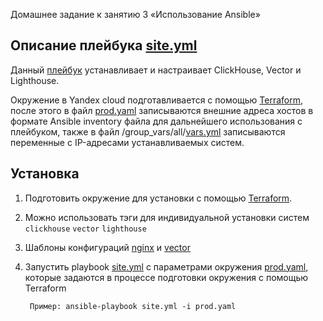 
Домашнее задание к занятию 3 «Использование Ansible»

## Описание плейбука [site.yml](playbook%2Fsite.yml)
   Данный [плейбук](playbook%2Fsite.yml) устанавливает и настраивает ClickHouse, Vector и Lighthouse.

   Окружение в Yandex cloud подготавливается с помощью [Terraform](playbook%2Fmain.tf), после этого в файл [prod.yaml](playbook%2Fprod.yaml) записываются внешние адреса хостов в формате Ansible inventory файла для дальнейшего использования с плейбуком, также в файл /group_vars/all/[vars.yml](playbook%2Fgroup_vars%2Fall%2Fvars.yml) записываются переменные с IP-адресами устанавливаемых систем.   
  
## Установка 

1. Подготовить окружение для установки с помощью [Terraform](playbook%2Fmain.tf).
2. Можно использовать тэги для индивидуальной установки систем `clickhouse` `vector` `lighthouse`
3. Шаблоны конфигураций [nginx](playbook%2Ftemplates%2Fnginx_config.j2) и [vector](playbook%2Ftemplates%2Fvector_config.j2) 
3. Запустить playbook  [site.yml](playbook%2Fsite.yml) с параметрами окружения [prod.yaml](playbook%2Fprod.yaml), 
   которые задаются в процессе подготовки окружения с помощью Terraform
         
        Пример: ansible-playbook site.yml -i prod.yaml
